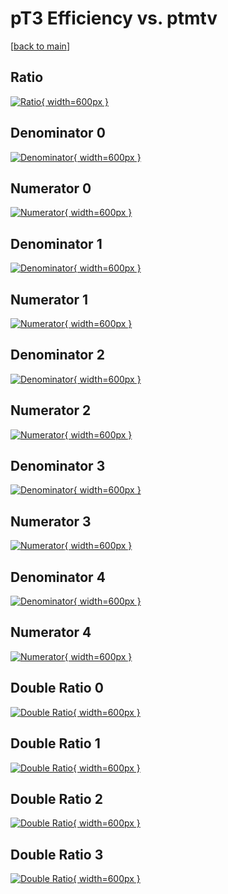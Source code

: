 # pT3 Efficiency vs. ptmtv

[[back to main](./)]



## Ratio

[![Ratio](../mtv/var/pT3_xtr_211_-1_eff_ptmtv.png){ width=600px }](../mtv/var/pT3_xtr_211_-1_eff_ptmtv.pdf)

## Denominator 0

[![Denominator](../mtv/den/pT3_xtr_211_-1_eff_ptmtv_den0.png){ width=600px }](../mtv/den/pT3_xtr_211_-1_eff_ptmtv_den0.pdf)

## Numerator 0

[![Numerator](../mtv/num/pT3_xtr_211_-1_eff_ptmtv_num0.png){ width=600px }](../mtv/num/pT3_xtr_211_-1_eff_ptmtv_num0.pdf)

## Denominator 1

[![Denominator](../mtv/den/pT3_xtr_211_-1_eff_ptmtv_den1.png){ width=600px }](../mtv/den/pT3_xtr_211_-1_eff_ptmtv_den1.pdf)

## Numerator 1

[![Numerator](../mtv/num/pT3_xtr_211_-1_eff_ptmtv_num1.png){ width=600px }](../mtv/num/pT3_xtr_211_-1_eff_ptmtv_num1.pdf)

## Denominator 2

[![Denominator](../mtv/den/pT3_xtr_211_-1_eff_ptmtv_den2.png){ width=600px }](../mtv/den/pT3_xtr_211_-1_eff_ptmtv_den2.pdf)

## Numerator 2

[![Numerator](../mtv/num/pT3_xtr_211_-1_eff_ptmtv_num2.png){ width=600px }](../mtv/num/pT3_xtr_211_-1_eff_ptmtv_num2.pdf)

## Denominator 3

[![Denominator](../mtv/den/pT3_xtr_211_-1_eff_ptmtv_den3.png){ width=600px }](../mtv/den/pT3_xtr_211_-1_eff_ptmtv_den3.pdf)

## Numerator 3

[![Numerator](../mtv/num/pT3_xtr_211_-1_eff_ptmtv_num3.png){ width=600px }](../mtv/num/pT3_xtr_211_-1_eff_ptmtv_num3.pdf)

## Denominator 4

[![Denominator](../mtv/den/pT3_xtr_211_-1_eff_ptmtv_den4.png){ width=600px }](../mtv/den/pT3_xtr_211_-1_eff_ptmtv_den4.pdf)

## Numerator 4

[![Numerator](../mtv/num/pT3_xtr_211_-1_eff_ptmtv_num4.png){ width=600px }](../mtv/num/pT3_xtr_211_-1_eff_ptmtv_num4.pdf)

## Double Ratio 0

[![Double Ratio](../mtv/ratio/pT3_xtr_211_-1_eff_ptmtv_ratio0.png){ width=600px }](../mtv/ratio/pT3_xtr_211_-1_eff_ptmtv_ratio0.pdf)

## Double Ratio 1

[![Double Ratio](../mtv/ratio/pT3_xtr_211_-1_eff_ptmtv_ratio1.png){ width=600px }](../mtv/ratio/pT3_xtr_211_-1_eff_ptmtv_ratio1.pdf)

## Double Ratio 2

[![Double Ratio](../mtv/ratio/pT3_xtr_211_-1_eff_ptmtv_ratio2.png){ width=600px }](../mtv/ratio/pT3_xtr_211_-1_eff_ptmtv_ratio2.pdf)

## Double Ratio 3

[![Double Ratio](../mtv/ratio/pT3_xtr_211_-1_eff_ptmtv_ratio3.png){ width=600px }](../mtv/ratio/pT3_xtr_211_-1_eff_ptmtv_ratio3.pdf)

